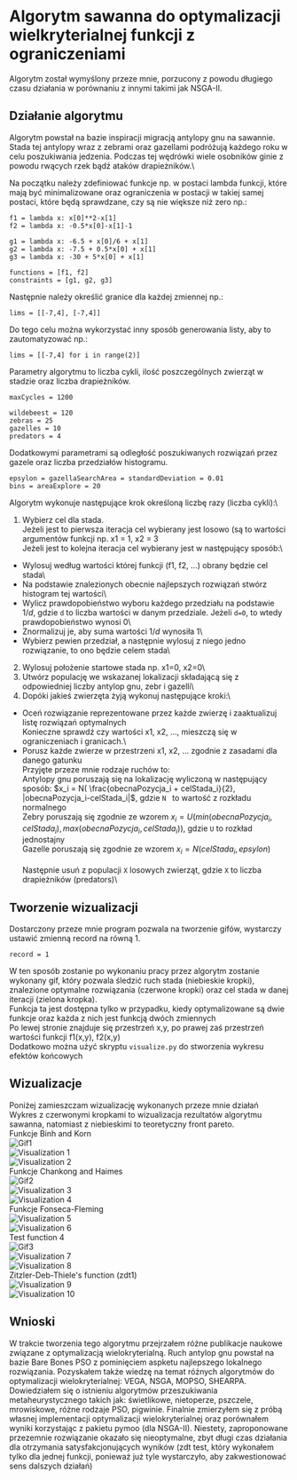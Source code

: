 # Algorytm sawanna do optymalizacji wielkryterialnej funkcji z ograniczeniami

Algorytm został wymyślony przeze mnie, porzucony z powodu długiego czasu działania w porównaniu z innymi takimi jak NSGA-II.

## Działanie algorytmu

Algorytm powstał na bazie inspiracji migracją antylopy gnu na sawannie. Stada tej antylopy wraz z zebrami oraz gazellami podróżują każdego roku w celu poszukiwania jedzenia. Podczas tej wędrówki wiele osobników ginie z powodu rwących rzek bądź ataków drapieżników.\

Na początku należy zdefiniować funkcje np. w postaci lambda funkcji, które mają być minimalizowane oraz ograniczenia w postacji w takiej samej postaci, które będą sprawdzane, czy są nie większe niż zero np.:
```
f1 = lambda x: x[0]**2-x[1]
f2 = lambda x: -0.5*x[0]-x[1]-1

g1 = lambda x: -6.5 + x[0]/6 + x[1]
g2 = lambda x: -7.5 + 0.5*x[0] + x[1]
g3 = lambda x: -30 + 5*x[0] + x[1]

functions = [f1, f2]
constraints = [g1, g2, g3]
```
Następnie należy określić granice dla każdej zmiennej np.:
```
lims = [[-7,4], [-7,4]]
```
Do tego celu można wykorzystać inny sposób generowania listy, aby to zautomatyzować np.:
```
lims = [[-7,4] for i in range(2)]
```
Parametry algorytmu to liczba cykli, ilość poszczególnych zwierząt w stadzie oraz liczba drapieżników.
```
maxCycles = 1200

wildebeest = 120
zebras = 25
gazelles = 10
predators = 4
```
Dodatkowymi parametrami są odległość poszukiwanych rozwiązań przez gazele oraz liczba przedziałów histogramu.
```
epsylon = gazellaSearchArea = standardDeviation = 0.01
bins = areaExplore = 20
```
Algorytm wykonuje następujące krok określoną liczbę razy (liczba cykli):\
1. Wybierz cel dla stada. \
Jeżeli jest to pierwsza iteracja cel wybierany jest losowo (są to wartości argumentów funkcji np. x1 = 1, x2 = 3\
Jeżeli jest to kolejna iteracja cel wybierany jest w następujący sposób:\
- Wylosuj według wartości której funkcji (f1, f2, ...) obrany będzie cel stada\
- Na podstawie znalezionych obecnie najlepszych rozwiązań stwórz histogram tej wartości\
- Wylicz prawdopobieństwo wyboru każdego przedziału na podstawie $1/d$, gdzie `d` to liczba wartości w danym przedziale. Jeżeli `d=0`, to wtedy prawdopobieństwo wynosi 0\
- Znormalizuj je, aby suma wartości $1/d$ wynosiła 1\
- Wybierz pewien przedział, a następnie wylosuj z niego jedno rozwiązanie, to ono będzie celem stada\
2. Wylosuj położenie startowe stada np. x1=0, x2=0\
3. Utwórz populację we wskazanej lokalizacji składającą się z odpowiedniej liczby antylop gnu, zebr i gazelli\
4. Dopóki jakieś zwierzęta żyją wykonuj następujące kroki:\
- Oceń rozwiązanie reprezentowane przez każde zwierzę i zaaktualizuj listę rozwiązań optymalnych\
Konieczne sprawdź czy wartości x1, x2, ..., mieszczą się w ograniczeniach i granicach.\
- Porusz każde zwierze w przestrzeni x1, x2, ... zgodnie z zasadami dla danego gatunku\
Przyjęte przeze mnie rodzaje ruchów to:\
Antylopy gnu poruszają się na lokalizację wyliczoną w następujący sposób: $x_i = N( \frac{obecnaPozycja_i + celStada_i}{2}, |obecnaPozycja_i-celStada_i|$, gdzie `N ` to wartość z rozkładu normalnego\
Zebry poruszają się zgodnie ze wzorem $x_i = U( min(obecnaPozycja_i,celStada_i), max(obecnaPozycja_i, celStada_i))$, gdzie `U` to rozkład jednostajny\
Gazelle poruszają się zgodnie ze wzorem $x_i = N(celStada_i, epsylon)$\
\
Następnie usuń z populacji `X` losowych zwierząt, gdzie `X` to liczba drapieżników (predators)\

## Tworzenie wizualizacji

Dostarczony przeze mnie program pozwala na tworzenie gifów, wystarczy ustawić zmienną record na równą 1.
```
record = 1
```
W ten sposób zostanie po wykonaniu pracy przez algorytm zostanie wykonany gif, który pozwala śledzić ruch stada (niebieskie kropki), znalezione optymalne rozwiązania (czerwone kropki) oraz cel stada w danej iteracji (zielona kropka).\
Funkcja ta jest dostępna tylko w przypadku, kiedy optymalizowane są dwie funkcje oraz każda z nich jest funkcją dwóch zmiennych\
Po lewej stronie znajduje się przestrzeń x,y, po prawej zaś przestrzeń wartości funkcji f1(x,y), f2(x,y)\
Dodatkowo można użyć skryptu `visualize.py` do stworzenia wykresu efektów końcowych

## Wizualizacje
Poniżej zamieszczam wizualizację wykonanych przeze mnie działań\
Wykres z czerwonymi kropkami to wizualizacja rezultatów algorytmu sawanna, natomiast z niebieskimi to teoretyczny front pareto.\
Funkcje Binh and Korn\
![Gif1](gifs/set1.gif)\
![Visualization 1](figures/set1.png)\
![Visualization 2](figures/tset1.jpg)\
Funkcje Chankong and Haimes\
![Gif2](gifs/set2.gif)\
![Visualization 3](figures/set2.png)\
![Visualization 4](figures/tset2.jpg)\
Funkcje Fonseca-Fleming\
![Visualization 5](figures/set3.png)\
![Visualization 6](figures/tset3.jpg)\
Test function 4\
![Gif3](gifs/set4.gif)\
![Visualization 7](figures/set4.png)\
![Visualization 8](figures/tset4.jpg)\
Zitzler-Deb-Thiele's function (zdt1)\
![Visualization 9](figures/set5.png)\
![Visualization 10](figures/tzdt1.jpg)

## Wnioski
W trakcie tworzenia tego algorytmu przejrzałem różne publikacje naukowe związane z optymalizacją wielokryterialną. Ruch antylop gnu powstał na bazie Bare Bones PSO z pominięciem aspketu najlepszego lokalnego rozwiązania. Pozyskałem także wiedzę na temat różnych algorytmów do optymalizacji wielokryterialnej: VEGA, NSGA, MOPSO, SHEARPA. Dowiedziałem się o istnieniu algorytmów przeszukiwania metaheurystycznego takich jak: świetlikowe, nietoperze, pszczele, mrowiskowe, różne rodzaje PSO, pigwinie.
Finalnie zmierzyłem się z próbą własnej implementacji optymalizacji wielokryterialnej oraz porównałem wyniki korzystając z pakietu pymoo (dla NSGA-II). Niestety, zaproponowane przezemnie rozwiązanie okazało się nieoptymalne, zbyt długi czas działania dla otrzymania satysfakcjonujących wyników (zdt test, który wykonałem tylko dla jednej funkcji, ponieważ już tyle wystarczyło, aby zakwestionować sens dalszych działań)

